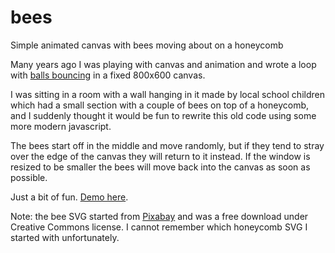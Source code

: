 # bees
Simple animated canvas with bees moving about on a honeycomb

Many years ago I was playing with canvas and animation and wrote a loop with [balls bouncing](https://demos.hibbert.online/bouncing.html) in a fixed 800x600 canvas.

I was sitting in a room with a wall hanging in it made by local school children which had a small section with a couple of bees on top of a honeycomb, and I suddenly thought it would be fun to rewrite this old code using some more modern javascript.

The bees start off in the middle and move randomly, but if they tend to stray over the edge of the canvas they will return to it instead. If the window is resized to be smaller the bees will move back into the canvas as soon as possible.

Just a bit of fun. [Demo here](https://demos.hibbert.online/bees/bees.html).

Note: the bee SVG started from [Pixabay](https://pixabay.com/en/bee-animal-smile-insect-honey-2519764/) and was a free download under Creative Commons license. I cannot remember which honeycomb SVG I started with unfortunately.
